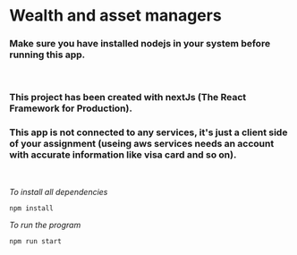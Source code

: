 # Wealth and asset managers

### Make sure you have installed nodejs in your system before running this app.

<br>

### This project has been created with nextJs (The React Framework for Production).

### This app is not connected to any services, it's just a client side of your assignment (useing aws services needs an account with accurate information like visa card and so on).

<br>

_To install all dependencies_

    npm install

_To run the program_

    npm run start
